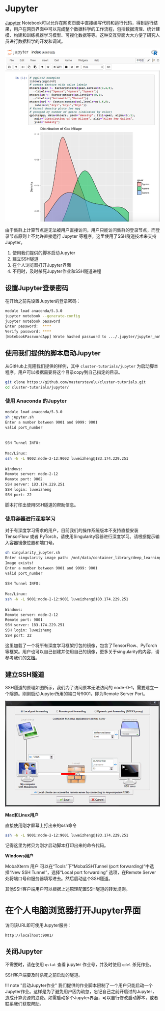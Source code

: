 # Jupyter

[Jupyter][1] Notebook可以允许在网页页面中直接编写代码和运行代码，得到运行结果，用户在网页界面中可以完成整个数据科学的工作流程，包括数据清理、统计建模、构建和训练机器学习模型、可视化数据等等。这种交互界面大大方便了研究人员进行数据科学的开发和调试。

![Jupyter](../img/jupyter_example.png)

由于集群上计算节点是无法被用户直接访问，用户只能访问集群的登录节点，而登录节点原则上不允许直接运行 Jupyter 等程序，这里使用了SSH隧道技术来支持Jupyter。

1. 使用我们提供的脚本启动Jupyter
2. 建立SSH隧道
3. 在个人浏览器打开Jupyter界面
4. 不用时，及时杀死Jupyter作业和SSH隧道进程

## 设置Jupyter登录密码

在开始之前先设置Jupyter的登录密码：

```bash
module load anaconda/5.3.0
jupyter notebook --generate-config
jupyter notebook password
Enter password:  ****
Verify password: ****
[NotebookPasswordApp] Wrote hashed password to .../.jupyter/jupyter_notebook_config.json
```

## 使用我们提供的脚本启动Jupyter

从GitHub上克隆我们提供的样例，其中 `cluster-tutorials/jupyter` 为启动脚本程序。用户可以根据需要将这个目录copy到自己指定的目录。


```bash
git clone https://github.com/masterstevelu/cluster-tutorials.git
cd cluster-tutorials/jupyter/
```

### 使用 Anaconda 的Jupyter

```bash
module load anaconda/5.3.0
sh jupyter.sh
Enter a number between 9001 and 9999: 9001
valid port_number


SSH Tunnel INFO:

Mac/Linux:
ssh -N -L 9002:node-2-12:9002 luweizheng@183.174.229.251

Windows:
Remote server: node-2-12
Remote port: 9002
SSH server: 183.174.229.251
SSH login: luweizheng
SSH port: 22
```

脚本打印出使用SSH隧道的帮助信息。

### 使用容器进行深度学习

对于有深度学习需求的用户，目前我们的操作系统版本不支持直接安装 TensorFlow 或者 PyTorch，请使用Singularity容器进行深度学习。请根据提示输入容器镜像位置和端口号。

```bash
sh singularity_jupyter.sh
Enter singularity image path: /mnt/data/container_library/deep_learning/all-py36-jupyter-cpu
Image exists!
Enter a number between 9001 and 9999: 9001
valid port_number

SSH Tunnel INFO:

Mac/Linux:
ssh -N -L 9001:node-2-12:9001 luweizheng@183.174.229.251

Windows:
Remote server: node-2-12
Remote port: 9001
SSH server: 183.174.229.251
SSH login: luweizheng
SSH port: 22
```

这里加载了一个将所有深度学习框架打包的镜像，包含了TensorFlow、PyTorch等框架。用户也可以自己创建并使用自己的镜像，更多关于singularity的内容，请参考我们的[文档](singularity.md)。


## 建立SSH隧道		

SSH隧道的原理如图所示，我们为了访问原本无法访问的 node-0-1，需要建立一个隧道。刚刚启动Jupyter所用的端口号9001，即为Remote Server Port。

![SSH隧道](../img/local-port-forwarding.png)

**Mac和Linux用户**

直接使用刚才屏幕上打出来的ssh命令

```bash
ssh -N -L 9001:node-2-12:9001 luweizheng@183.174.229.251
```

记得这里为拷贝为刚才启动脚本打印出来的命令代码。

**Windows用户**

MobaXterm 用户 可以在“Tools”下“MobaSSHTunnel (port forwarding)”中选择“New SSH Tunnel”，选择“Local port forwarding” 选项，在Remote Server处将端口号和服务器填写进去。然后启动这个SSH隧道。

其他SSH客户端用户可以根据上述原理配置SSH隧道的转发规则。

# 在个人电脑浏览器打开Jupyter界面

访问该URL即可使用Jupyter服务：

`http://localhost:9001/`

## 关闭Jupyter

不需要时，请在使用 `qstat` 查看 jupyter 作业号，并及时使用 `qdel` 杀死作业。

SSH客户端要及时杀死之前启动的隧道。

!!! note "启动Jupyter作业"
		我们提供的作业脚本限制了一个用户只能启动一个Jupyter作业。这样是为了避免用户因为疏忽，忘记自己之前开启过的Jupyter，造成计算资源的浪费。如需启动多个Jupyter界面，可以自行修改启动脚本，或者联系我们获取帮助。

[1]: https://jupyter.org/
